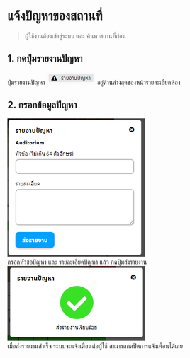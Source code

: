 # แจ้งปัญหาของสถานที่
> ผู้ใช้งานต้องเข้าสู่ระบบ และ ค้นหาสถานที่ก่อน

## 1. กดปุ่มรายงานปัญหา
ปุ่มรายงานปัญหา ![](../man-img/05.report-problem/report-button.png) อยู่ด้านล่างสุดของหน้ารายละเอียดห้อง


## 2. กรอกข้อมูลปัญหา
![](../man-img/05.report-problem/report-fill.png)<br>
กรอกหัวข้อปัญหา และ รายละเอียดปัญหา แล้ว กดปุ่มส่งรายงาน
![](../man-img/05.report-problem/report-success.png)<br>
เมื่อส่งรายงานสำเร็จ ระบบจะแจ้งเตือนต่อผู้ใช้ สามารถกดปิดการแจ้งเตือนได้เลย
